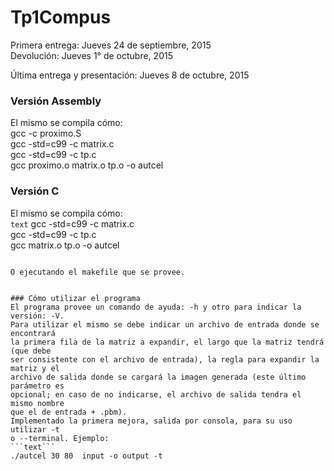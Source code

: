 # Tp1Compus

Primera entrega: Jueves 24 de septiembre, 2015  
Devolución: Jueves 1° de octubre, 2015  

Última entrega y presentación: Jueves 8 de octubre, 2015  
  
  
### Versión Assembly  
El mismo se compila cómo:   
gcc -c proximo.S  
gcc -std=c99 -c matrix.c  
gcc -std=c99 -c tp.c  
gcc proximo.o matrix.o tp.o -o autcel  
  
  
### Versión C  
El mismo se compila cómo:  
```text```
gcc -std=c99 -c matrix.c  
gcc -std=c99 -c tp.c  
gcc matrix.o tp.o -o autcel  
```
  
O ejecutando el makefile que se provee.  
  
  
### Cómo utilizar el programa  
El programa provee un comando de ayuda: -h y otro para indicar la versión: -V.  
Para utilizar el mismo se debe indicar un archivo de entrada donde se encontrará 
la primera fila de la matriz a expandir, el largo que la matriz tendrá (que debe 
ser consistente con el archivo de entrada), la regla para expandir la matriz y el 
archivo de salida donde se cargará la imagen generada (este último parámetro es 
opcional; en caso de no indicarse, el archivo de salida tendra el mismo nombre 
que el de entrada + .pbm).  
Implementado la primera mejora, salida por consola, para su uso utilizar -t 
o --terminal. Ejemplo:  
```text```
./autcel 30 80  input -o output -t
```


